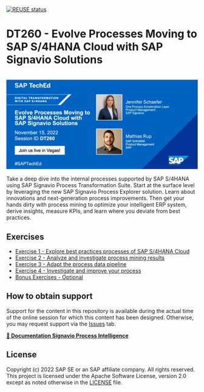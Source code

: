 [![REUSE status](https://api.reuse.software/badge/github.com/SAP-samples/teched2022-DT260)](https://api.reuse.software/info/github.com/SAP-samples/teched2022-DT260)

# DT260 - Evolve Processes Moving to SAP S/4HANA Cloud with SAP Signavio Solutions

<br>![](exercises/banner.png)

Take a deep dive into the internal processes supported by SAP S/4HANA using SAP Signavio Process Transformation Suite. Start at the surface level by leveraging the new SAP Signavio Process Explorer solution. Learn about innovations and next-generation process improvements. Then get your hands dirty with process mining to optimize your intelligent ERP system, derive insights, measure KPIs, and learn where you deviate from best practices. 



## Exercises

- [Exercise 1 - Explore best practices processes of SAP S/4HANA Cloud](exercises/ex1/)
- [Exercise 2 - Analyze and investigate process mining results](exercises/ex2/)
- [Exercise 3 - Adapt the process data pipeline](exercises/ex3/)
- [Exercise 4 - Investigate and improve your process](exercises/ex4/)
- [Bonus Exercises - Optional](exercises/bonus/)


## How to obtain support

Support for the content in this repository is available during the actual time of the online session for which this content has been designed. Otherwise, you may request support via the [Issues](../../issues) tab.

**[📄 Documentation Signavio Process Intelligence](https://documentation.signavio.com/suite/en-us/Content/process-intelligence.htm)**



## License
Copyright (c) 2022 SAP SE or an SAP affiliate company. All rights reserved. This project is licensed under the Apache Software License, version 2.0 except as noted otherwise in the [LICENSE](LICENSES/Apache-2.0.txt) file.
